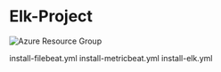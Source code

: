 # Elk-Project

![Azure Resource Group](https://user-images.githubusercontent.com/79492659/119418695-938d7580-bcc6-11eb-9a72-da9794a4d92c.png)

install-filebeat.yml
install-metricbeat.yml
install-elk.yml
